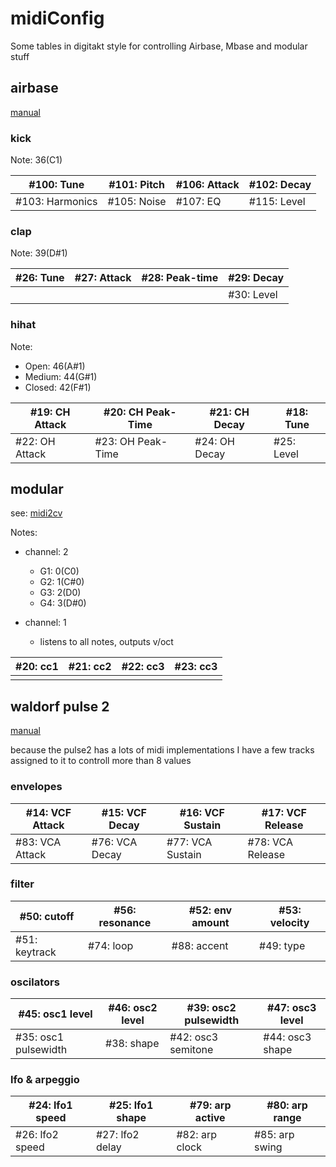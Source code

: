 # midiConfig
Some tables in digitakt style for controlling Airbase, Mbase and modular stuff

## airbase

[manual](https://www.jomox.de/upload/manuals/AirBase99_D.pdf)

### kick

Note: 36(C1)

| #100: Tune      | #101: Pitch | #106: Attack | #102: Decay |
| ------------------- | --------------- | ---------------- | --------------- |
| #103: Harmonics | #105: Noise | #107: EQ     | #115: Level |

### clap

Note: 39(D#1)

| #26: Tune | #27: Attack | #28: Peak-time | #29: Decay |
| ------------- | --------------- | ------------------ | -------------- |
|               |                 |                    | #30: Level |

### hihat

Note:

- Open: 46(A#1)
- Medium: 44(G#1)
- Closed: 42(F#1)

| #19: CH Attack | #20: CH Peak-Time | #21: CH Decay | #18: Tune  |
| ------------------ | --------------------- | ----------------- | -------------- |
| #22: OH Attack | #23: OH Peak-Time | #24: OH Decay | #25: Level |



## modular

see: [midi2cv](https://github.com/ljurk/midi2cv)

Notes:

- channel: 2

  - G1: 0(C0)
  - G2: 1(C#0)
  - G3: 2(D0)
  - G4: 3(D#0)

- channel: 1

  - listens to all notes, outputs v/oct



| #20: cc1 | #21: cc2 | #22: cc3 | #23: cc3 |
| ------------ | ------------ | ------------ | ------------ |
|              |              |              |              |



## waldorf pulse 2

[manual](https://support.waldorfmusic.com/files/Pulse%202/Manuals/Pulse_2_Handbuch.pdf)

because the pulse2 has a lots of midi implementations I have a few tracks assigned to it to controll more than 8 values

### envelopes

| #14: VCF Attack | #15: VCF Decay | #16: VCF Sustain | #17: VCF Release |
| ------------------- | ------------------ | -------------------- | -------------------- |
| #83: VCA Attack | #76: VCA Decay | #77: VCA Sustain | #78: VCA Release |

### filter

| #50: cutoff   | #56: resonance | #52: env amount | #53: velocity |
| ----------------- | ------------------ | ------------------- | ----------------- |
| #51: keytrack | #74: loop      | #88: accent     | #49: type     |

### oscilators

| #45: osc1 level      | #46: osc2 level | #39: osc2 pulsewidth | #47: osc3 level |
| ------------------------ | ------------------- | ------------------------ | ------------------- |
| #35: osc1 pulsewidth | #38: shape      | #42: osc3 semitone   | #44: osc3 shape |

### lfo & arpeggio

| #24: lfo1 speed | #25: lfo1 shape | #79: arp active | #80: arp range |
| ------------------- | ------------------- | ------------------- | ------------------ |
| #26: lfo2 speed | #27: lfo2 delay | #82: arp clock  | #85: arp swing |
